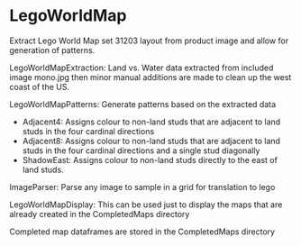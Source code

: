 # LegoWorldMap
Extract Lego World Map set 31203 layout from product image and allow for generation of patterns.

LegoWorldMapExtraction: Land vs. Water data extracted from included image mono.jpg then minor manual additions are made to clean up the west coast of the US.

LegoWorldMapPatterns: Generate patterns based on the extracted data
- Adjacent4: Assigns colour to non-land studs that are adjacent to land studs in the four cardinal directions
- Adjacent8: Assigns colour to non-land studs that are adjacent to land studs in the four cardinal directions and a single stud diagonally
- ShadowEast: Assigns colour to non-land studs directly to the east of land studs.

ImageParser: Parse any image to sample in a grid for translation to lego

LegoWorldMapDisplay: This can be used just to display the maps that are already created in the CompletedMaps directory


Completed map dataframes are stored in the CompletedMaps directory
